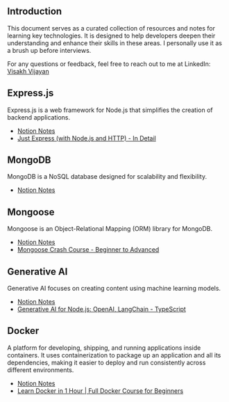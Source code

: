 ## Introduction

This document serves as a curated collection of resources and notes for learning key technologies. It is designed to help developers deepen their understanding and enhance their skills in these areas. I personally use it as a brush up before interviews.

For any questions or feedback, feel free to reach out to me at LinkedIn: [Visakh Vijayan](https://www.linkedin.com/in/vjnvisakh/)

## Express.js

Express.js is a web framework for Node.js that simplifies the creation of backend applications.

- [Notion Notes](https://periodic-dinghy-0e5.notion.site/ExpressJs-1df6e431404180159672e25eb3364ec9?pvs=73)
- [Just Express (with Node.js and HTTP) - In Detail](https://www.udemy.com/course/just-express-with-a-bunch-of-node-and-http-in-detail/learn/lecture/39260642?start=0#content)

## MongoDB

MongoDB is a NoSQL database designed for scalability and flexibility.

- [Notion Notes](https://periodic-dinghy-0e5.notion.site/MongoDb-1eb6e43140418097b546ebcf1476c3c8?pvs=73)

## Mongoose

Mongoose is an Object-Relational Mapping (ORM) library for MongoDB.

- [Notion Notes](https://periodic-dinghy-0e5.notion.site/Mongoose-1ec6e431404180e584b2f00c319a3087)
- [Mongoose Crash Course - Beginner to Advanced](https://www.youtube.com/watch?v=DZBGEVgL2eE&t=30s)

## Generative AI

Generative AI focuses on creating content using machine learning models.

- [Notion Notes](https://periodic-dinghy-0e5.notion.site/Generative-AI-1bc6e43140418069aadedbb802fd3f96?pvs=73)
- [Generative AI for Node.js: OpenAI, LangChain - TypeScript](https://www.udemy.com/course/ai-nodejs-openai-chatgpt-langchain-typescript/learn/lecture/42356030?start=225#announcements)

## Docker

A platform for developing, shipping, and running applications inside containers. It uses containerization to package up an application and all its dependencies, making it easier to deploy and run consistently across different environments.

- [Notion Notes](https://periodic-dinghy-0e5.notion.site/Docker-1ec6e431404180c08883ce4dd1971a05?pvs=73)
- [Learn Docker in 1 Hour | Full Docker Course for Beginners](https://www.youtube.com/watch?v=GFgJkfScVNU)
